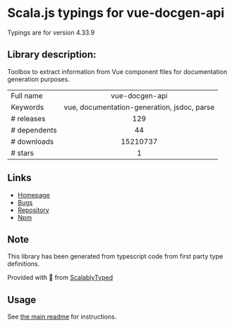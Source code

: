 
# Scala.js typings for vue-docgen-api

Typings are for version 4.33.9

## Library description:
Toolbox to extract information from Vue component files for documentation generation purposes.

|                    |                 |
| ------------------ | :-------------: |
| Full name          | vue-docgen-api |
| Keywords           | vue, documentation-generation, jsdoc, parse |
| # releases         | 129 |
| # dependents       | 44 |
| # downloads        | 15210737 |
| # stars            | 1 |

## Links
- [Homepage](https://vue-styleguidist.github.io)
- [Bugs](https://github.com/vue-styleguidist/vue-styleguidist/issues)
- [Repository](https://github.com/vue-styleguidist/vue-styleguidist)
- [Npm](https://www.npmjs.com/package/vue-docgen-api)
    


## Note
This library has been generated from typescript code from first party type definitions.

Provided with :purple_heart: from [ScalablyTyped](https://github.com/oyvindberg/ScalablyTyped)

## Usage
See [the main readme](../../readme.md) for instructions.


